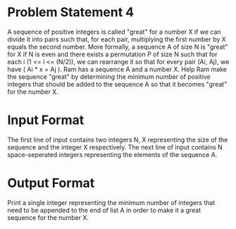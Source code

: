 # Problem Statement 4
A sequence of positive integers is called "great" for a number X if we can divide it into pairs such that, for
each pair, multiplying the first number by X equals the second number. More formally, a sequence A of size
N is "great" for X if N is even and there exists a permutation P of size N such that for each i 
(1 <= i <= (N/2)),
we can rearrange it so that for every pair (Ai, Aj), we have ( Ai * x = Aj ).
Ram has a sequence A and a number X. Help Ram make the sequence "great" by determining the minimum
number of positive integers that should be added to the sequence A so that it becomes "great" for the
number X.
# Input Format
The first line of input contains two integers N, X representing the size of the sequence and the integer X
respectively.
The next line of input contains N space-seperated integers representing the elements of the
sequence A.
# Output Format
Print a single integer representing the minimum number of integers that need to be appended to the end of
list A in order to make it a great sequence for the number X.
